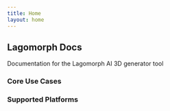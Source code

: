 ```yaml
---
title: Home
layout: home
---
```


## Lagomorph Docs
Documentation for the Lagomorph AI 3D generator tool

### Core Use Cases

### Supported Platforms
